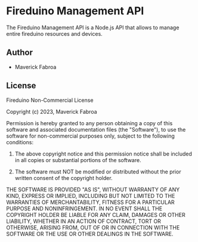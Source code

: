 # Fireduino Management API

The Fireduino Management API is a Node.js API that allows to manage entire fireduino resources and devices.

## Author

- Maverick Fabroa

## License

Fireduino Non-Commercial License

Copyright (c) 2023, Maverick Fabroa

Permission is hereby granted to any person obtaining a copy
of this software and associated documentation files (the "Software"),
to use the software for non-commercial purposes only,
subject to the following conditions:

1. The above copyright notice and this permission notice shall be included
   in all copies or substantial portions of the software.

2. The software must NOT be modified or distributed without the prior
   written consent of the copyright holder.

THE SOFTWARE IS PROVIDED "AS IS", WITHOUT WARRANTY OF ANY KIND, EXPRESS OR
IMPLIED, INCLUDING BUT NOT LIMITED TO THE WARRANTIES OF MERCHANTABILITY,
FITNESS FOR A PARTICULAR PURPOSE AND NONINFRINGEMENT. IN NO EVENT SHALL
THE COPYRIGHT HOLDER BE LIABLE FOR ANY CLAIM, DAMAGES OR OTHER LIABILITY,
WHETHER IN AN ACTION OF CONTRACT, TORT OR OTHERWISE, ARISING FROM, OUT OF OR
IN CONNECTION WITH THE SOFTWARE OR THE USE OR OTHER DEALINGS IN THE SOFTWARE.
